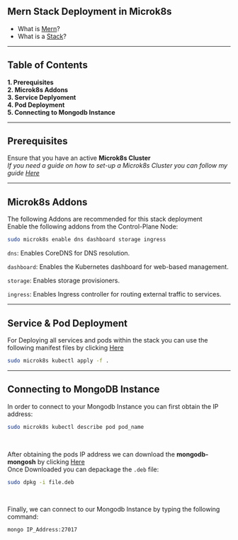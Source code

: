 ## Mern Stack Deployment in Microk8s
- What is [Mern]()?
- What is a [Stack]()?

***
## Table of Contents
**1. Prerequisites**<br>
**2. Microk8s Addons**<br>
**3. Service Deplyoment**<br>
**4. Pod Deployment**<br>
**5. Connecting to Mongodb Instance**<br>

***
## Prerequisites
Ensure that you have an active **Microk8s Cluster**<br>
_If you need a guide on how to set-up a Microk8s Cluster you can follow my guide [Here](../../README.md)_

***
## Microk8s Addons
The following Addons are recommended for this stack deployment<br>
Enable the following addons from the Control-Plane Node:
```bash
sudo microk8s enable dns dashboard storage ingress
```

`dns`: Enables CoreDNS for DNS resolution.<br>

`dashboard`: Enables the Kubernetes dashboard for web-based management.<br>

`storage`: Enables storage provisioners.<br>

`ingress`: Enables Ingress controller for routing external traffic to services.

***
## Service & Pod Deployment
For Deploying all services and pods within the stack you can use the following manifest files by clicking [Here]()
```bash
sudo microk8s kubectl apply -f .
```

***
## Connecting to MongoDB Instance
In order to connect to your Mongodb Instance you can first obtain the IP address:
```bash
sudo microk8s kubectl describe pod pod_name
```

<br>

After obtaining the pods IP address we can download the **mongodb-mongosh** by clicking [Here](https://downloads.mongodb.com/compass/mongodb-mongosh_1.10.6_amd64.deb)<br>
Once Downloaded you can depackage the `.deb` file:
```bash
sudo dpkg -i file.deb
```

<br>

Finally, we can connect to our Mongodb Instance by typing the following command:
```bash
mongo IP_Address:27017
```
